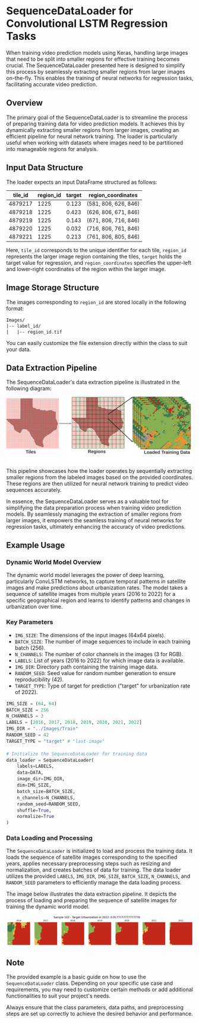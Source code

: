# SequenceDataLoader for Convolutional LSTM Regression Tasks

When training video prediction models using Keras, handling large images that need to be split into smaller regions for effective training becomes crucial. The SequenceDataLoader presented here is designed to simplify this process by seamlessly extracting smaller regions from larger images on-the-fly. This enables the training of neural networks for regression tasks, facilitating accurate video prediction.

## Overview

The primary goal of the SequenceDataLoader is to streamline the process of preparing training data for video prediction models. It achieves this by dynamically extracting smaller regions from larger images, creating an efficient pipeline for neural network training. The loader is particularly useful when working with datasets where images need to be partitioned into manageable regions for analysis.

## Input Data Structure

The loader expects an input DataFrame structured as follows:

| tile_id  | region_id | target | region_coordinates   |
|----------|-----------|--------|----------------------|
| 4879217  | 1225      | 0.123    | (581, 806, 626, 846) |
| 4879218  | 1225      | 0.423    | (626, 806, 671, 846) |
| 4879219  | 1225      | 0.143    | (671, 806, 716, 846) |
| 4879220  | 1225      | 0.032    | (716, 806, 761, 846) |
| 4879221  | 1225      | 0.213    | (761, 806, 805, 846) |

Here, `tile_id` corresponds to the unique identifier for each tile, `region_id` represents the larger image region containing the tiles, `target` holds the target value for regression, and `region_coordinates` specifies the upper-left and lower-right coordinates of the region within the larger image.

## Image Storage Structure

The images corresponding to `region_id` are stored locally in the following format:

```
Images/
|-- label_id/
|   |-- region_id.tif
```

You can easily customize the file extension directly within the class to suit your data.

## Data Extraction Pipeline

The SequenceDataLoader's data extraction pipeline is illustrated in the following diagram:

![DataExtractionPipeline](https://github.com/victor-radermecker/SequenceDataLoader/blob/main/img/diagram.png?raw=true)

This pipeline showcases how the loader operates by sequentially extracting smaller regions from the labeled images based on the provided coordinates. These regions are then utilized for neural network training to predict video sequences accurately.

In essence, the SequenceDataLoader serves as a valuable tool for simplifying the data preparation process when training video prediction models. By seamlessly managing the extraction of smaller regions from larger images, it empowers the seamless training of neural networks for regression tasks, ultimately enhancing the accuracy of video predictions.


## Example Usage

### Dynamic World Model Overview

The dynamic world model leverages the power of deep learning, particularly ConvLSTM networks, to capture temporal patterns in satellite images and make predictions about urbanization rates. The model takes a sequence of satellite images from multiple years (2016 to 2022) for a specific geographical region and learns to identify patterns and changes in urbanization over time.

### Key Parameters

- `IMG_SIZE`: The dimensions of the input images (64x64 pixels).
- `BATCH_SIZE`: The number of image sequences to include in each training batch (256).
- `N_CHANNELS`: The number of color channels in the images (3 for RGB).
- `LABELS`: List of years (2016 to 2022) for which image data is available.
- `IMG_DIR`: Directory path containing the training image data.
- `RANDOM_SEED`: Seed value for random number generation to ensure reproducibility (42).
- `TARGET_TYPE`: Type of target for prediction ("target" for urbanization rate of 2022).

```python
IMG_SIZE = (64, 64)
BATCH_SIZE = 256
N_CHANNELS = 3
LABELS = [2016, 2017, 2018, 2019, 2020, 2021, 2022]
IMG_DIR = "../Images/Train"
RANDOM_SEED = 42
TARGET_TYPE = "target" # "last-image"

# Initialize the SequenceDataLoader for training data
data_loader = SequenceDataLoader(
    labels=LABELS,
    data=DATA,
    image_dir=IMG_DIR,
    dim=IMG_SIZE,
    batch_size=BATCH_SIZE,
    n_channels=N_CHANNELS,
    random_seed=RANDOM_SEED,
    shuffle=True,
    normalize=True
)
```

### Data Loading and Processing

The `SequenceDataLoader` is initialized to load and process the training data. It loads the sequence of satellite images corresponding to the specified years, applies necessary preprocessing steps such as resizing and normalization, and creates batches of data for training. The data loader utilizes the provided `LABELS`, `IMG_DIR`, `IMG_SIZE`, `BATCH_SIZE`, `N_CHANNELS`, and `RANDOM_SEED` parameters to efficiently manage the data loading process.

The image below illustrates the data extraction pipeline. It depicts the process of loading and preparing the sequence of satellite images for training the dynamic world model.

![DataExtractionPipeline](https://github.com/victor-radermecker/SequenceDataLoader/blob/main/img/example.png?raw=true) 



## Note

The provided example is a basic guide on how to use the `SequenceDataLoader` class. Depending on your specific use case and requirements, you may need to customize certain methods or add additional functionalities to suit your project's needs.

Always ensure that the class parameters, data paths, and preprocessing steps are set up correctly to achieve the desired behavior and performance.
